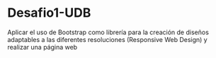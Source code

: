 # Desafio1-UDB
Aplicar el uso de Bootstrap como librería para la creación de diseños adaptables a las diferentes resoluciones (Responsive Web Design) y realizar una página web
